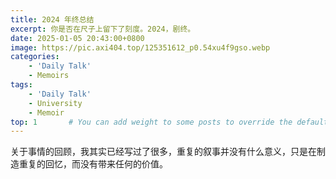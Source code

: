 ```yaml
---
title: 2024 年终总结
excerpt: 你是否在尺子上留下了刻度。2024，剧终。
date: 2025-01-05 20:43:00+0800
image: https://pic.axi404.top/125351612_p0.54xu4f9gso.webp
categories:
    - 'Daily Talk'
    - Memoirs
tags:
    - 'Daily Talk'
    - University
    - Memoir
top: 1       # You can add weight to some posts to override the default sorting (date descending)
---
```


关于事情的回顾，我其实已经写过了很多，重复的叙事并没有什么意义，只是在制造重复的回忆，而没有带来任何的价值。